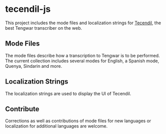 # tecendil-js

This project includes the mode files and localization strings for [Tecendil](tecendil.com), the best Tengwar transcriber on the web.


## Mode Files
The mode files describe how a transcription to Tengwar is to be performed. The
current collection includes several modes for English, a Spanish mode, Quenya, Sindarin and more.

## Localization Strings
The localization strings are used to display the UI of Tecendil.

## Contribute
Corrections as well as contributions of mode files for new languages or localization for additional languages are welcome.
